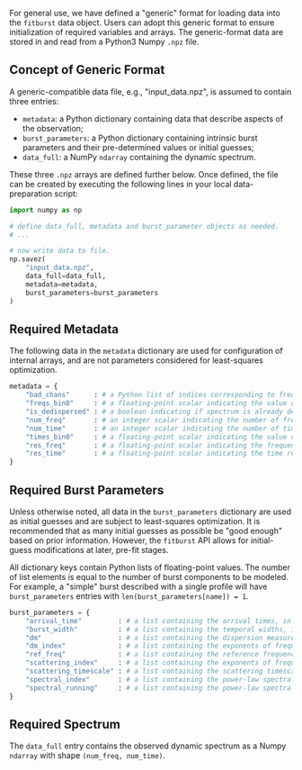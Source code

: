 For general use, we have defined a "generic" format for loading data into the `fitburst` data object. Users can adopt this generic format to ensure initialization of required variables and arrays. The generic-format data are stored in and read from a Python3 Numpy `.npz` file.

## Concept of Generic Format
A generic-compatible data file, e.g., "input\_data.npz", is assumed to contain three entries:

- `metadata`: a Python dictionary containing data that describe aspects of the observation;
- `burst_parameters`: a Python dictionary containing intrinsic burst parameters and their pre-determined values or initial guesses;
- `data_full`: a NumPy `ndarray` containing the dynamic spectrum.

These three `.npz` arrays are defined further below. Once defined, the file can be created by executing the following lines in your local data-preparation script:

``` python
import numpy as np

# define data_full, metadata and burst_parameter objects as needed.
# ...

# now write data to file.
np.savez(
    "input_data.npz", 
    data_full=data_full, 
    metadata=metadata, 
    burst_parameters=burst_parameters
)
```

## Required Metadata
The following data in the `metadata` dictionary are used for configuration of internal arrays, and are not parameters considered for least-squares optimization.

``` python
metadata = {
    "bad_chans"      : # a Python list of indices corresponding to frequency channels to zero-weight
    "freqs_bin0"     : # a floating-point scalar indicating the value of frequency bin at index 0, in MHz
    "is_dedispersed" : # a boolean indicating if spectrum is already dedispersed (True) or not (False)
    "num_freq"       : # an integer scalar indicating the number of frequency bins/channels
    "num_time"       : # an integer scalar indicating the number of time bins
    "times_bin0"     : # a floating-point scalar indicating the value of time bin at index 0, in seconds
    "res_freq"       : # a floating-point scalar indicating the frequency resolution, in MHz
    "res_time"       : # a floating-point scalar indicating the time resolution, in seconds
}
```

## Required Burst Parameters
Unless otherwise noted, all data in the `burst_parameters` dictionary are used as initial guesses and are subject to least-squares optimization. It is recommended that as many initial guesses as possible be "good enough" based on prior information. However, the `fitburst` API allows for initial-guess modifications at later, pre-fit stages. 

All dictionary keys contain Python lists of floating-point values. The number of list elements is equal to the number of burst components to be modeled. For example, a "simple" burst described with a single profile will have `burst_parameters` entries with `len(burst_parameters[name]) = 1`.

``` python
burst_parameters = {
    "arrival_time"         : # a list containing the arrival times, in seconds
    "burst_width"          : # a list containing the temporal widths, in seconds
    "dm"                   : # a list containing the dispersion measures (DM), in parsec per cubic centimeter
    "dm_index"             : # a list containing the exponents of frequency dependence in DM delay
    "ref_freq"             : # a list containing the reference frequencies for arrival-time and power-law parameter estimates, in MHz (held fixed)
    "scattering_index"     : # a list containing the exponents of frequency dependence in scatter-broadening
    "scattering_timescale" : # a list containing the scattering timescales, in seconds
    "spectral_index"       : # a list containing the power-law spectral indices
    "spectral_running"     : # a list containing the power-law spectral running
}
```

## Required Spectrum
The `data_full` entry contains the observed dynamic spectrum as a Numpy `ndarray` with shape `(num_freq, num_time)`.
